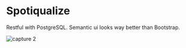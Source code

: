 # Spotiqualize
Restful with PostgreSQL. Semantic ui looks way better than Bootstrap.

![capture 2](https://user-images.githubusercontent.com/28064695/39986559-e170f95c-5716-11e8-8d88-d182ad771754.PNG)

